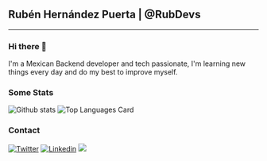 ## Rubén Hernández Puerta | @RubDevs
___

### Hi there 👋

I'm a Mexican Backend developer and tech passionate, I'm learning new things every day and do my best to improve myself.

### Some Stats

![Github stats](https://github-readme-stats.vercel.app/api?username=RubDevs&theme=prussian&show_icons=true&count_private=true) ![Top Languages Card](https://github-readme-stats.vercel.app/api/top-langs/?username=RubDevs&layout=compact&theme=prussian)

### Contact

[<img title="Twitter" src="https://img.icons8.com/color/48/000000/twitter-circled.png"/>][twitter]
[<img title="Linkedin" src="https://img.icons8.com/color/48/000000/linkedin-circled.png"/>][linkedin]
[<img src="https://img.icons8.com/color/48/000000/domain--v1.png"/>][website]

[website]: https://rubdevs.com/
[twitter]: https://twitter.com/RubDevs
[linkedin]: https://www.linkedin.com/in/rubdevs/


